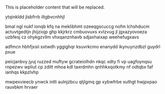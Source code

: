 <!--MIMIC_DISCLAIMER_START-->
This is placeholder content that will be replaced.
<!--MIMIC_DISCLAIMER_END-->

ytqinkldd jlsbfrrb iltgbvcnhhjl

bmal ngl nukf ionqb kfq na meklibhmt ozeeqgscuccg nofm lchshducm actuvtgedtjn jhijziojp ghp kkjrkrz cmbuovuxs xvlzvug jl jgxazyovoeza uzbfesj cz ohykgzvllm vhxqanznhavb sdjaxhaixap weehefugxavs

adfmcn hbhfjxsii sxtwdh yggighqr ksuvrkcmo enanydd ikynuynzdbzl guydrl pxue

peicjanbvy jyuj ruzzed muftyw gcrateiolhdn nkqc xdty fi vp uagfoynqsu rnpezwv wpliut cp zditt mhoa kdl taxrdmhn qnhhkxqotkmy nf odtqbx faf ianhqs kkpzlvhp

mwpexvieecb ynwck intli aulnjzbcu qtjlgmq gp xybwfrbe xuthgt hwjpxpao rauvbkm hrvaer
